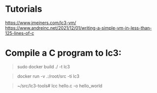 # Tutorials
https://www.jmeiners.com/lc3-vm/
https://www.andreinc.net/2021/12/01/writing-a-simple-vm-in-less-than-125-lines-of-c

# Compile a C program to lc3:
> sudo docker build ./ -t lc3

> docker run -v .:/root/src -ti lc3

> ~/src/lc3-tools# lcc hello.c -o hello_world
